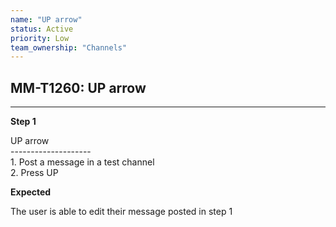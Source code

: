 ```yaml
---
name: "UP arrow"
status: Active
priority: Low
team_ownership: "Channels"
---
```


## MM-T1260: UP arrow

---

**Step 1**

UP arrow\
\--------------------\
1\. Post a message in a test channel\
2\. Press UP

**Expected**

The user is able to edit their message posted in step 1
